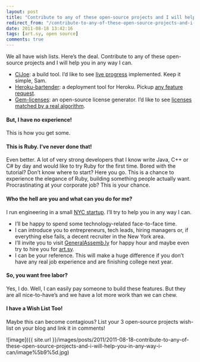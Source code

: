 ```yaml
---
layout: post
title: "Contribute to any of these open-source projects and I will help you in any way I can"
redirect_from: "/contribute-to-any-of-these-open-source-projects-and-i-will-help-you-in-any-way-i-can"
date: 2011-08-18 13:42:16
tags: [art.sy, open source]
comments: true
---
```

We all have wish lists. Here’s the deal. Contribute to any of these open-source projects and I will help you in any way I can.

- [CiJoe](https://github.com/defunkt/cijoe): a build tool. I’d like to see [live progress](https://github.com/defunkt/cijoe/issues/66) implemented. Keep it simple, Sam.
- [Heroku-bartender](https://github.com/sarcilav/heroku-bartender): a deployment tool for Heroku. Pickup [any feature request](https://github.com/sarcilav/heroku-bartender/issues?sort=created&direction=desc&state=open).
- [Gem-licenses](https://github.com/dblock/gem-licenses): an open-source license generator. I’d like to see [licenses matched by a real algorithm](https://github.com/dblock/gem-licenses/issues/1).

#### But, I have no experience!

This is how you get some.

#### This is Ruby. I’ve never done that!

Even better. A lot of very strong developers that I know write Java, C++ or C# by day and would like to try Ruby for the first time. Bored with the tutorial? Don’t know where to start? Here you go. This is a chance to experience the elegance of Ruby, building something people actually want. Procrastinating at your corporate job? This is your chance.

#### Who the hell are you and what can you do for me?

I run engineering in a small [NYC startup](https://artsy.net). I’ll try to help you in any way I can.

- I’ll be happy to spend some technology-related face-to-face time.
- I can introduce you to entrepreneurs, tech leads, hiring managers or, if everything else fails, a decent recruiter in the New York area.
- I’ll invite you to visit [GeneralAssemb.ly](http://generalassemb.ly) for happy hour and maybe even try to hire you for [art.sy](https://artsy.net/).
- I can be your reference. This will make a huge difference if you don’t have any real job experience and are finishing college next year.

#### So, you want free labor?

Yes, I do. Well, I can easily pay someone to build these features. But they are all nice-to-have’s and we have a lot more work than we can chew.

#### I have a Wish List Too!

Maybe this can become contagious? List your 3 open-source projects wish-list on your blog and link it in comments!

![image]({{ site.url }}/images/posts/2011/2011-08-18-contribute-to-any-of-these-open-source-projects-and-i-will-help-you-in-any-way-i-can/image%5b9%5d.jpg)
